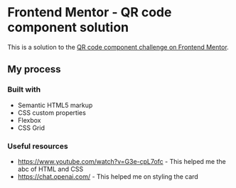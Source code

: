 # Frontend Mentor - QR code component solution

This is a solution to the [QR code component challenge on Frontend Mentor](https://www.frontendmentor.io/challenges/qr-code-component-iux_sIO_H).

## My process

### Built with

- Semantic HTML5 markup
- CSS custom properties
- Flexbox
- CSS Grid

### Useful resources
- https://www.youtube.com/watch?v=G3e-cpL7ofc - This helped me the abc of HTML and CSS
- https://chat.openai.com/ - This helped me on styling the card
